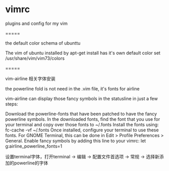 vimrc
=====

plugins and config for my vim

=====

the default color schema of ubunttu

The vim of ubuntu installed by apt-get install has it's own default color set
/usr/share/vim/vim73/colors

=====

vim-airline 相关字体安装

the powerline fold is not need in the .vim file, it's fonts for airline 

vim-airline can display those fancy symbols in the statusline in just a few steps:

Download the powerline-fonts that have been patched to have the fancy powerline symbols.
In the downloaded fonts, find the font that you use for your terminal and copy over those fonts to ~/.fonts
Install the fonts using: fc-cache -vf ~/.fonts
Once installed, configure your terminal to use these fonts. For GNOME Terminal, this can be done in Edit > Profile Preferences > General.
Enable fancy symbols by adding this line to your vimrc: let g:airline_powerline_fonts=1

设置terminal字体，打开terminal -> 编辑 -> 配置文件首选项 -> 常规 -> 选择新添加的powerline的字体
